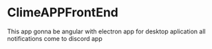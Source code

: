 # ClimeAPPFrontEnd

This app gonna be angular with electron app for desktop aplication all notifications come to discord app
